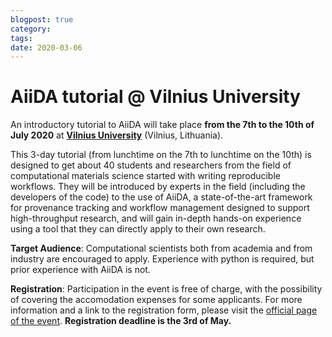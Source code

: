 ```yaml
---
blogpost: true
category:
tags:
date: 2020-03-06
---
```


# AiiDA tutorial @ Vilnius University

An introductory tutorial to AiiDA will take place **from the 7th to the 10th of July 2020** at **[Vilnius University](https://www.vu.lt/)** (Vilnius, Lithuania).

This 3-day tutorial (from lunchtime on the 7th to lunchtime on the 10th) is designed to get about 40 students and researchers from the field of computational materials science started with writing reproducible workflows. They will be introduced by experts in the field (including the developers of the code) to the use of AiiDA, a state-of-the-art framework for provenance tracking and workflow management designed to support high-throughput research, and will gain in-depth hands-on experience using a tool that they can directly apply to their own research.

**Target Audience**: Computational scientists both from academia and from industry are encouraged to apply. Experience with python is required, but prior experience with AiiDA is not.

**Registration**: Participation in the event is free of charge, with the possibility of covering the accomodation expenses for some applicants. For more information and a link to the registration form, please visit the [official page of the event](http://www.wannier.org/events/school-2020-virtual-edition/). **Registration deadline is the 3rd of May.**

